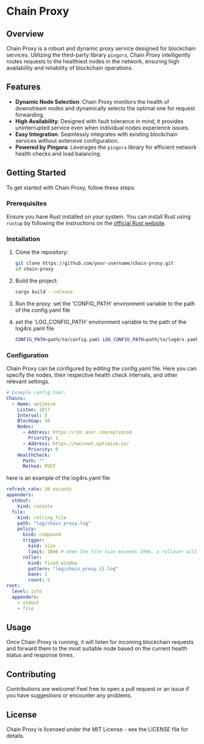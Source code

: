 # Chain Proxy

## Overview

Chain Proxy is a robust and dynamic proxy service designed for blockchain services. Utilizing the third-party
library `pingora`, Chain Proxy intelligently routes requests to the healthiest nodes in the network, ensuring high
availability and reliability of blockchain operations.

## Features

- **Dynamic Node Selection**: Chain Proxy monitors the health of downstream nodes and dynamically selects the optimal
  one for request forwarding.
- **High Availability**: Designed with fault tolerance in mind, it provides uninterrupted service even when individual
  nodes experience issues.
- **Easy Integration**: Seamlessly integrates with existing blockchain services without extensive configuration.
- **Powered by Pingora**: Leverages the `pingora` library for efficient network health checks and load balancing.

## Getting Started

To get started with Chain Proxy, follow these steps:

### Prerequisites

Ensure you have Rust installed on your system. You can install Rust using `rustup` by following the instructions on
the [official Rust website](https://www.rust-lang.org/tools/install).

### Installation

1. Clone the repository:

    ```sh
    git clone https://github.com/your-username/chain-proxy.git
    cd chain-proxy
    ```

2. Build the project:

    ```sh
    cargo build --release
    ```

3. Run the proxy:
   set the 'CONFIG_PATH' environment variable to the path of the config.yaml file
4. set the 'LOG_CONFIG_PATH' environment variable to the path of the log4rs.yaml file

    ```sh
    CONFIG_PATH=path/to/config.yaml LOG_CONFIG_PATH=path/to/log4rs.yaml cargo run --release
    ```

### Configuration

Chain Proxy can be configured by editing the config.yaml file. Here you can specify the nodes, their respective
health check intervals, and other relevant settings.

```yaml
# Example config.toml:
Chains:
  - Name: optimism
    Listen: 1017
    Interval: 5
    BlockGap: 50
    Nodes:
      - Address: https://rpc.ankr.com/optimism
        Priority: 1
      - Address: https://mainnet.optimism.io/
        Priority: 0
    HealthCheck:
      Path: ""
      Method: POST
```

here is an example of the log4rs.yaml file

```yaml
refresh_rate: 30 seconds
appenders:
  stdout:
    kind: console
  file:
    kind: rolling_file
    path: "log/chain_proxy.log"
    policy:
      kind: compound
      trigger:
        kind: size
        limit: 10mb # when the file size exceeds 10mb, a rollover will be triggered
      roller:
        kind: fixed_window
        pattern: "log/chain_proxy.{}.log"
        base: 1
        count: 5
root:
  level: info
  appenders:
    - stdout
    - file
```

## Usage

Once Chain Proxy is running, it will listen for incoming blockchain requests and forward them to the most suitable node
based on the current health status and response times.

## Contributing

Contributions are welcome! Feel free to open a pull request or an issue if you have suggestions or encounter any
problems.

## License

Chain Proxy is licensed under the MIT License - see the LICENSE file for details.

